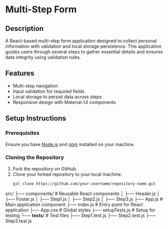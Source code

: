 # Multi-Step Form

## Description
A React-based multi-step form application designed to collect personal information with validation and local storage persistence. This application guides users through several steps to gather essential details and ensures data integrity using validation rules.

## Features
- Multi-step navigation
- Input validation for required fields
- Local storage to persist data across steps
- Responsive design with Material-UI components

## Setup Instructions

### Prerequisites
Ensure you have [Node.js](https://nodejs.org/) and [npm](https://www.npmjs.com/) installed on your machine.

### Cloning the Repository
1. Fork the repository on GitHub.
2. Clone your forked repository to your local machine:
   ```bash
   git clone https://github.com/your-username/repository-name.git


src/
├── components/          # Reusable React components
│   ├── Header.js
│   ├── Footer.js
│   ├── Step1.js
│   ├── Step2.js
│   ├── Step3.js
├── App.js                # Main application component
├── index.js              # Entry point for React application
├── App.css               # Global styles
├── setupTests.js         # Setup for testing
└── __tests__/            # Test files
    ├── Step1.test.js
    ├── Step2.test.js
    ├── Step3.test.js
